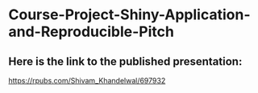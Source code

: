 # Course-Project-Shiny-Application-and-Reproducible-Pitch

## Here is the link to the published presentation:
https://rpubs.com/Shivam_Khandelwal/697932
